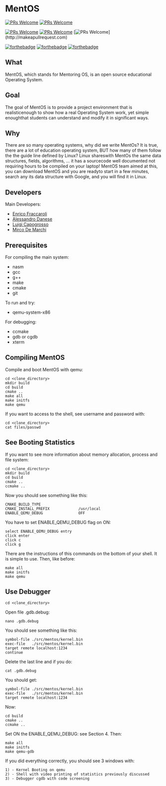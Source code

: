 MentOS
======

[![PRs Welcome](https://img.shields.io/appveyor/ci/gruntjs/grunt.svg?style=flat-square)](http://makeapullrequest.com)
[![PRs Welcome](https://img.shields.io/snyk/vulnerabilities/npm/mocha.svg?style=flat-square)](http://makeapullrequest.com)

[![PRs Welcome](https://img.shields.io/bugzilla/996038.svg?style=flat-square)](http://makeapullrequest.com)
[![PRs Welcome](https://img.shields.io/github/issues/detail/state/badges/shields/979.svg?style=flat-square)](http://makeapullrequest.com)
[![PRs Welcome](https://img.shields.io/website/https/shields.io.svg?)](http://makeapullrequest.com)

[![forthebadge](https://forthebadge.com/images/badges/built-with-love.svg)](https://forthebadge.com)
[![forthebadge](https://forthebadge.com/images/badges/made-with-c.svg)](https://forthebadge.com)
[![forthebadge](https://forthebadge.com/images/badges/for-you.svg)](https://forthebadge.com)

What
-----------------

MentOS, which stands for Mentoring OS, is an open source educational 
Operating System.

Goal
-----------------

The goal of MentOS is to provide a project environment that is realisticenough 
to show how a real Operating System work, yet simple enoughthat students can 
understand and modify it in significant ways.

Why
-----------------

There are so many operating systems, why did we write MentOs? 
It is true, there are a lot of education operating system, BUT how many of them 
follow the the guide line defined by Linux? Linux shareswith MentOs the same data 
structures, fields, algorithms, ... it has a sourcecode well documented not requiring 
hours to be compiled on your laptop! 
MentOS team aimed at this, you can download MentOS and you are readyto start in a few minutes, 
search any its data structure with Google, and you will find it in Linux.

Developers
----------------
Main Developers:

 * [Enrico Fraccaroli](https://github.com/Galfurian)
 * [Alessandro Danese](https://gitlab.com/ADanese)
 * [Luigi Capogrosso](https://github.com/luigicapogrosso)
 * [Mirco De Marchi](https://github.com/mircodemarchi)

Prerequisites
-----------------
For compiling the main system:

 * nasm
 * gcc
 * g++
 * make
 * cmake
 * git

To run and try:

 * qemu-system-x86

For debugging:

 * ccmake
 * gdb or cgdb
 * xterm

Compiling MentOS
-----------------
Compile and boot MentOS with qemu:

```
cd <clone_directory>
mkdir build
cd build
cmake ..
make all
make initfs
make qemu
```

If you want to access to the shell, see username and password with:
```
cd <clone_directory>
cat files/passwd
```

See Booting Statistics
-----------------

If you want to see more information about memory allocation, process and file system:
```
cd <clone_directory>
mkdir build
cd build
cmake ..
ccmake ..
```

Now you should see something like this:
```
CMAKE_BUILD_TYPE
CMAKE_INSTALL_PREFIX             /usr/local
ENABLE_QEMU_DEBUG                OFF
```

You have to set ENABLE_QEMU_DEBUG flag on ON:
```
select ENABLE_QEMU_DEBUG entry
click enter
click c
click g
```

There are the instructions of this commands on the bottom of your shell.
It is simple to use. Then, like before:
```
make all
make initfs
make qemu
```

Use Debugger
-----------------
```
cd <clone_directory>
```

Open file .gdb.debug:
```
nano .gdb.debug
```

You should see something like this:
```
symbol-file ./src/mentos/kernel.bin
exec-file   ./src/mentos/kernel.bin
target remote localhost:1234
continue
```

Delete the last line and if you do:
```
cat .gdb.debug
```

You should get:
```
symbol-file ./src/mentos/kernel.bin
exec-file   ./src/mentos/kernel.bin
target remote localhost:1234
```

Now:
```
cd build
cmake ..
ccmake ..
```

Set ON the ENABLE_QEMU_DEBUG: see Section 4. Then:
```
make all
make initfs
make qemu-gdb
```

If you did everything correctly, you should see 3 windows with:
```
1) - Kernel Booting on qemu
2) - Shell with video printing of statistics previously discussed
3) - Debugger cgdb with code screening
```

